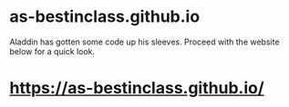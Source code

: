 # as-bestinclass.github.io
Aladdin has gotten some code up his sleeves. Proceed with the website below for a quick look.
# https://as-bestinclass.github.io/
